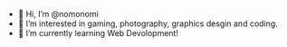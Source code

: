 - 👋 Hi, I’m @nomonomi
- 👀 I’m interested in gaming, photography, graphics desgin and coding.
- 🌱 I’m currently learning Web Devolopment!

<!---
nomonomi/nomonomi is a ✨ special ✨ repository because its `README.md` (this file) appears on your GitHub profile.
You can click the Preview link to take a look at your changes.
--->
